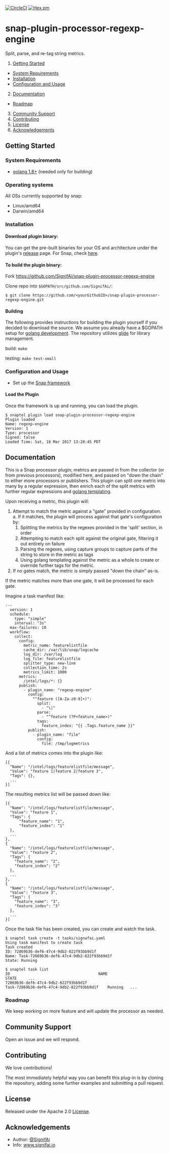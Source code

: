 [![CircleCI](https://img.shields.io/circleci/project/github/RedSparr0w/node-csgo-parser.svg)](https://circleci.com/gh/SignifAi/snap-plugin-processor-regexp-engine)
[![Hex.pm](https://img.shields.io/hexpm/l/plug.svg)](https://github.com/SignifAi/snap-plugin-processor-regexp-engine/blob/master/LICENSE)


# snap-plugin-processor-regexp-engine
Split, parse, and re-tag string metrics.

1. [Getting Started](#getting-started)
  * [System Requirements](#system-requirements)
  * [Installation](#installation)
  * [Configuration and Usage](#configuration-and-usage)
2. [Documentation](#documentation)
  * [Roadmap](#roadmap)
3. [Community Support](#community-support)
4. [Contributing](#contributing)
5. [License](#license-and-authors)
6. [Acknowledgements](#acknowledgements)

## Getting Started
### System Requirements 
* [golang 1.8+](https://golang.org/dl/) (needed only for building)

### Operating systems
All OSs currently supported by snap:
* Linux/amd64
* Darwin/amd64

### Installation
#### Download plugin binary:
You can get the pre-built binaries for your OS and architecture under the plugin's [release](https://github.com/SignifAi/snap-plugin-processor-regexp-engine/releases) page.  For Snap, check [here](https://github.com/intelsdi-x/snap/releases).


#### To build the plugin binary:
Fork https://github.com/SignifAi/snap-plugin-processor-regexp-engine

Clone repo into `$GOPATH/src/github.com/SignifAi/`:

```
$ git clone https://github.com/<yourGithubID>/snap-plugin-processor-regexp-engine.git
```


#### Building
The following provides instructions for building the plugin yourself if
you decided to download the source. We assume you already have a $GOPATH
setup for [golang development](https://golang.org/doc/code.html). The
repository utilizes [glide](https://github.com/Masterminds/glide) for
library management.

build:
  ```make```

testing:
  ```make test-small```

### Configuration and Usage
* Set up the [Snap framework](https://github.com/intelsdi-x/snap/blob/master/README.md#getting-started)

#### Load the Plugin
Once the framework is up and running, you can load the plugin.
```
$ snaptel plugin load snap-plugin-processor-regexp-engine
Plugin loaded
Name: regexp-engine
Version: 1
Type: processor
Signed: false
Loaded Time: Sat, 18 Mar 2017 13:28:45 PDT
```

## Documentation

This is a Snap processor plugin; metrics are passed in from the collector (or
from previous processors), modified here, and passed on "down the chain" to 
either more processors or publishers. This plugin can split one metric into
many by a regular expression, then enrich each of the split metrics with further
regular expressions and [golang templating](https://golang.org/pkg/text/template/). 

Upon receiving a metric, this plugin will:

1. Attempt to match the metric against a "gate" provided in configuration.
  a. If it matches, the plugin will process against that gate's configuration by:
    1. Splitting the metrics by the regexes provided in the 'split' section, in order
    2. Attempting to match each split against the original gate, filtering it out
       entirely on failure
    3. Parsing the regexes, using capture groups to capture parts of the string to
       store in the metric as tags
    4. Using golang templating against the metric as a whole to create or override
       further tags for the metric.
2. If _no_ gates match, the metric is simply passed "down the chain" as-is. 

If the metric matches more than one gate, it will be processed for each gate. 

Imagine a task manifest like:

```
---
  version: 1
  schedule:
    type: "simple"
    interval: "3s"
  max-failures: 10
  workflow:
    collect:
      config:
        metric_name: featurelistfile
        cache_dir: /var/lib/snap/logcache
        log_dir: /var/log
        log_file: featurelistfile
        splitter_type: new-line
        collection_time: 2s
        metrics_limit: 1000
      metrics:
        /intel/logs/*: {}
      publish:
        - plugin_name: "regexp-engine"
          config:
            "^feature ([A-Za-z0-9]+)":
              split:
                - "\|"
              parse:
                - "^feature (?P<feature_name>)"
              tags:
                feature_index: "{{ .Tags.feature_name }}"
          publish:
            - plugin_name: "file"
              config:
                file: /tmp/logmetrics
```

And a list of metrics comes into the plugin like:

```
[{
  "Name": "/intel/logs/featurelistfile/message",
  "Value": "feature 1|feature 2|feature 3",
  "Tags": {},
  ...
}]
```

The resulting metrics list will be passed down like:

```
[{
  "Name": "/intel/logs/featurelistfile/message",
  "Value": "feature 1",
  "Tags": {
      "feature_name": "1",
      "feature_index": "1"
  },
  ...
},
{
  "Name": "/intel/logs/featurelistfile/message",
  "Value": "feature 2",
  "Tags": {
    "feature_name": "2",
    "feature_index": "2"
  },
  ...
},
{
  "Name": "/intel/logs/featurelistfile/message",
  "Value": "feature 3",
  "Tags": {
    "feature_name": "3",
    "feature_index": "3"
  },
  ...
}]
```

Once the task file has been created, you can create and watch the task.
```
$ snaptel task create -t tasks/signafai.yaml
Using task manifest to create task
Task created
ID: 72869b36-def6-47c4-9db2-822f93bb9d1f
Name: Task-72869b36-def6-47c4-9db2-822f93bb9d1f
State: Running

$ snaptel task list
ID                                       NAME
STATE     ...
72869b36-def6-47c4-9db2-822f93bb9d1f
Task-72869b36-def6-47c4-9db2-822f93bb9d1f    Running   ...
```

### Roadmap

We keep working on more feature and will update the processor as needed.

## Community Support

Open an issue and we will respond.

## Contributing 

We love contributions!

The most immediately helpful way you can benefit this plug-in is by cloning the repository, adding some further examples and submitting a pull request.

## License
Released under the Apache 2.0 [License](LICENSE).

## Acknowledgements
* Author: [@SignifAi](https://github.com/SignifAi/)
* Info: www.signifai.io
